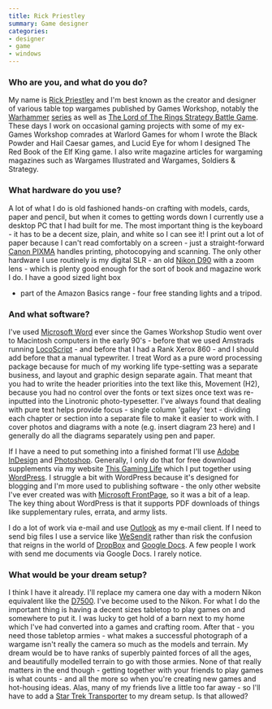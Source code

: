 ```yaml
---
title: Rick Priestley
summary: Game designer 
categories:
- designer
- game
- windows
---
```


### Who are you, and what do you do?

My name is [Rick Priestley](https://en.wikipedia.org/wiki/Rick_Priestley "Rick's Wikipedia page.") and I'm best known as the creator and designer of various table top wargames published by Games Workshop, notably the [Warhammer](https://en.wikipedia.org/wiki/Warhammer_(game) "The Wikipedia entry for Warhammer.") [series](https://en.wikipedia.org/wiki/Warhammer_40,000 "The Wikipedia entry for Warhammer 40K.") as well as [The Lord of The Rings Strategy Battle Game](https://en.wikipedia.org/wiki/Middle_Earth_Strategy_Battle_Game "The Wikipedia entry for The Lord of The Rings Strategy Battle Game."). These days I work on occasional gaming projects with some of my ex-Games Workshop comrades at Warlord Games for whom I wrote the Black Powder and Hail Caesar games, and Lucid Eye for whom I designed The Red Book of the Elf King game. I also write magazine articles for wargaming magazines such as Wargames Illustrated and Wargames, Soldiers & Strategy.

### What hardware do you use?

A lot of what I do is old fashioned hands-on crafting with models, cards, paper and pencil, but when it comes to getting words down I currently use a desktop PC that I had built for me. The most important thing is the keyboard - it has to be a decent size, plain, and white so I can see it! I print out a lot of paper because I can't read comfortably on a screen - just a straight-forward [Canon PIXMA][pixma-ts5151] handles printing, photocopying and scanning. The only other hardware I use routinely is my digital SLR - an old [Nikon D90][d90] with a zoom lens - which is plenty good enough for the sort of book and magazine work I do. I have a good sized light box
- part of the Amazon Basics range - four free standing lights and a tripod.

### And what software?

I've used [Microsoft Word][word] ever since the Games Workshop Studio went over to Macintosh computers in the early 90's - before that we used Amstrads running [LocoScript][] - and before that I had a Rank Xerox 860 - and I should add before that a manual typewriter. I treat Word as a pure word processing package because for much of my working life type-setting was a separate business, and layout and graphic design separate again. That meant that you had to write the header priorities into the text like this, Movement (H2), because you had no control over the fonts or text sizes once text was re-inputted into the Linotronic photo-typesetter. I've always found that dealing with pure text helps provide focus - single column 'galley' text - dividing each chapter or section into a separate file to make it easier to work with. I cover photos and diagrams with a note (e.g. insert diagram 23 here) and I generally do all the diagrams separately using pen and paper.
 
If I have a need to put something into a finished format I'll use [Adobe InDesign][indesign] and [Photoshop][]. Generally, I only do that for free download supplements via my website [This Gaming Life](https://thisgaminglife.uk/ "Rick's Warlords of Erehwon website.") which I put together using [WordPress][]. I struggle a bit with WordPress because it's designed for blogging and I'm more used to publishing software - the only other website I've ever created was with [Microsoft FrontPage][frontpage], so it was a bit of a leap. The key thing about WordPress is that it supports PDF downloads of things like supplementary rules, errata, and army lists.
 
I do a lot of work via e-mail and use [Outlook][] as my e-mail client. If I need to send big files I use a service like [WeSendit][] rather than risk the confusion that reigns in the world of [DropBox][] and [Google Docs][google-docs]. A few people I work with send me documents via Google Docs. I rarely notice.

### What would be your dream setup?

I think I have it already. I'll replace my camera one day with a modern Nikon equivalent like the [D7500][]. I've become used to the Nikon. For what I do the important thing is having a decent sizes tabletop to play games on and somewhere to put it. I was lucky to get hold of a barn next to my home which I've had converted into a games and crafting room. After that - you need those tabletop armies - what makes a successful photograph of a wargame isn't really the camera so much as the models and terrain. My dream would be to have ranks of superbly painted forces of all the ages, and beautifully modelled terrain to go with those armies. None of that really matters in the end though - getting together with your friends to play games is what counts - and all the more so when you're creating new games and hot-housing ideas. Alas, many of my friends live a little too far away - so I'll have to add a [Star Trek Transporter](https://en.wikipedia.org/wiki/Transporter_(Star_Trek) "The Wikipedia entry for the Star Trek Transporter.") to my dream setup. Is that allowed?

[d7500]: https://en.wikipedia.org/wiki/Nikon_D7500 "A 20.9 megapixel DSLR."
[d90]: https://www.nikonusa.com/en/Nikon-Products/Product-Archive/Digital-SLR-Cameras/D90.html "A 12.3 megapixel digital SLR camera."
[dropbox]: https://www.dropbox.com/ "Online syncing and storage."
[frontpage]: https://en.wikipedia.org/wiki/Microsoft_FrontPage "A WYSIWYG HTML editor."
[google-docs]: https://en.wikipedia.org/wiki/Google_Docs "A web-based office suite."
[indesign]: https://www.adobe.com/products/indesign.html "A desktop/web publishing application."
[locoscript]: https://en.wikipedia.org/wiki/LocoScript "A word processor."
[outlook]: https://products.office.com/en-us/outlook/email-and-calendar-software-microsoft-outlook "An email, calendar and contact software suite."
[photoshop]: https://www.adobe.com/products/photoshop.html "A bitmap image editor."
[pixma-ts5151]: https://www.canon.co.uk/support/consumer_products/products/fax__multifunctionals/inkjet/pixma_ts_series/pixma-ts5151.html?type=setup "An all-in-one scanner/printer."
[wesendit]: https://www.wesendit.com/ "A service for sending files."
[word]: https://products.office.com/en-us/word "A document editor."
[wordpress]: https://wordpress.com/ "Weblog publishing software."
